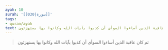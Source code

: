 ```yaml
---
ayah: 10
surah: '[[030|سورة]]'
tags:
- quran/ayah
text: ثم كان عاقبة الذين أساءوا السوأى أن كذبوا بآيات الله وكانوا بها يستهزئون
---
```

> ثم كان عاقبة الذين أساءوا السوأى أن كذبوا بآيات الله وكانوا بها يستهزئون

